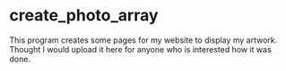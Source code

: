 # create_photo_array

This program creates some pages for my website to display my artwork.
Thought I would upload it here for anyone who is interested how it was done.


